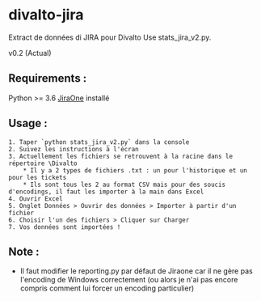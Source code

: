 # divalto-jira
Extract de données di JIRA pour Divalto
Use stats_jira_v2.py.

v0.2 (Actual)

Requirements : 
--------------
Python >= 3.6
[JiraOne](https://pypi.org/project/jiraone/ "jiraone") installé

Usage :
-------

    1. Taper `python stats_jira_v2.py` dans la console
    2. Suivez les instructions à l'écran
    3. Actuellement les fichiers se retrouvent à la racine dans le répertoire \Divalto
        * Il y a 2 types de fichiers .txt : un pour l'historique et un pour les tickets
        * Ils sont tous les 2 au format CSV mais pour des soucis d'encodings, il faut les importer à la main dans Excel
    4. Ouvrir Excel
    5. Onglet Données > Ouvrir des données > Importer à partir d'un fichier
    6. Choisir l'un des fichiers > Cliquer sur Charger
    7. Vos données sont importées !

Note :
------
- Il faut modifier le reporting.py par défaut de Jiraone car il ne gère pas l'encoding de Windows correctement 
(ou alors je n'ai pas encore compris comment lui forcer un encoding particulier)
